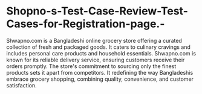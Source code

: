 # Shopno-s-Test-Case-Review-Test-Cases-for-Registration-page.-

Shwapno.com is a Bangladeshi online grocery store offering a curated collection of fresh and packaged goods. It caters to culinary cravings and includes personal care products and household essentials. Shwapno.com is known for its reliable delivery service, ensuring customers receive their orders promptly. The store's commitment to sourcing only the finest products sets it apart from competitors. It redefining the way Bangladeshis embrace grocery shopping, combining quality, convenience, and customer satisfaction.
